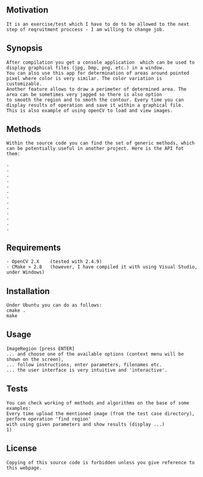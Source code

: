 
## Motivation
    It is an exercise/test which I have to do to be allowed to the next step of reqruitment proccess - I am willing to change job.

## Synopsis
    After compilation you get a console application  which can be used to display graphical files (jpg, bmp, png, etc.) in a window.
    You can also use this app for determination of areas around pointed pixel where color is very similar. The color variation is customizable.
    Another feature allows to draw a perimeter of determined area. The area can be sometimes very jagged so there is also option 
    to smooth the region and to smoth the contour. Every time you can display results of operation and save it within a graphical file.
    This is also example of using openCV to load and view images.

## Methods
    Within the source code you can find the set of generic methods, which can be potentially useful in another project. Here is the API fot them:

 	.
	. 
	.
	.
	.
	.
	.
	.
	.
	.
	.
	.
	.




## Requirements
    - OpenCV 2.X    (tested with 2.4.9)
    - CMake > 2.8   (however, I have compiled it with using Visual Studio, under Windows)


## Installation
    Under Ubuntu you can do as follows:
    cmake .
    make

## Usage
    ImageRegion [press ENTER]
    ... and choose one of the available options (context menu will be shown on the screen),
    ... follow instructions, enter parameters, filenames etc.
    ... the user interface is very intuitive and 'interactive'.

## Tests
    You can check working of methods and algorithms on the base of some examples:
    Every time upload the mentioned image (from the test case directory), perform operation 'find region'
    with using given parameters and show results (display ...)
    1) 

## License
    Copying of this source code is forbidden unless you give reference to this webpage.